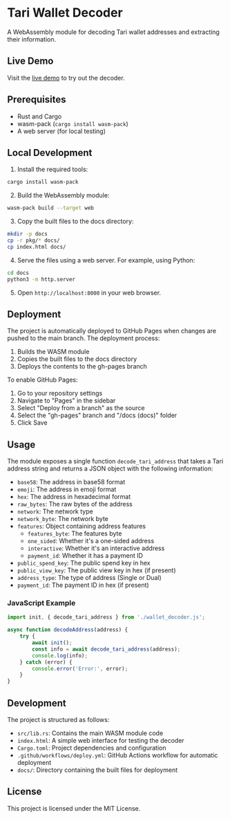 # Tari Wallet Decoder

A WebAssembly module for decoding Tari wallet addresses and extracting their information.

## Live Demo

Visit the [live demo](https://krakaw.github.io/wallet-decoder/) to try out the decoder.

## Prerequisites

- Rust and Cargo
- wasm-pack (`cargo install wasm-pack`)
- A web server (for local testing)

## Local Development

1. Install the required tools:
```bash
cargo install wasm-pack
```

2. Build the WebAssembly module:
```bash
wasm-pack build --target web
```

3. Copy the built files to the docs directory:
```bash
mkdir -p docs
cp -r pkg/* docs/
cp index.html docs/
```

4. Serve the files using a web server. For example, using Python:
```bash
cd docs
python3 -m http.server
```

5. Open `http://localhost:8000` in your web browser.

## Deployment

The project is automatically deployed to GitHub Pages when changes are pushed to the main branch. The deployment process:

1. Builds the WASM module
2. Copies the built files to the docs directory
3. Deploys the contents to the gh-pages branch

To enable GitHub Pages:
1. Go to your repository settings
2. Navigate to "Pages" in the sidebar
3. Select "Deploy from a branch" as the source
4. Select the "gh-pages" branch and "/docs (docs)" folder
5. Click Save

## Usage

The module exposes a single function `decode_tari_address` that takes a Tari address string and returns a JSON object with the following information:

- `base58`: The address in base58 format
- `emoji`: The address in emoji format
- `hex`: The address in hexadecimal format
- `raw_bytes`: The raw bytes of the address
- `network`: The network type
- `network_byte`: The network byte
- `features`: Object containing address features
  - `features_byte`: The features byte
  - `one_sided`: Whether it's a one-sided address
  - `interactive`: Whether it's an interactive address
  - `payment_id`: Whether it has a payment ID
- `public_spend_key`: The public spend key in hex
- `public_view_key`: The public view key in hex (if present)
- `address_type`: The type of address (Single or Dual)
- `payment_id`: The payment ID in hex (if present)

### JavaScript Example

```javascript
import init, { decode_tari_address } from './wallet_decoder.js';

async function decodeAddress(address) {
    try {
        await init();
        const info = await decode_tari_address(address);
        console.log(info);
    } catch (error) {
        console.error('Error:', error);
    }
}
```

## Development

The project is structured as follows:

- `src/lib.rs`: Contains the main WASM module code
- `index.html`: A simple web interface for testing the decoder
- `Cargo.toml`: Project dependencies and configuration
- `.github/workflows/deploy.yml`: GitHub Actions workflow for automatic deployment
- `docs/`: Directory containing the built files for deployment

## License

This project is licensed under the MIT License. 